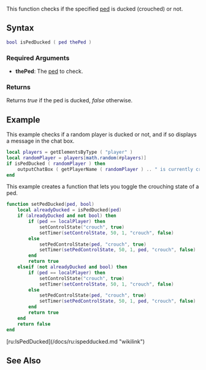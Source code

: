 This function checks if the specified [ped](/docs/ped.md "wikilink") is ducked (crouched) or not.

Syntax
------

``` lua
bool isPedDucked ( ped thePed )
```

### Required Arguments

-   **thePed**: The [ped](/docs/ped.md "wikilink") to check.

### Returns

Returns *true* if the ped is ducked, *false* otherwise.

Example
-------

<section class="client" name="Client" show="true">
This example checks if a random player is ducked or not, and if so displays a message in the chat box.

``` lua
local players = getElementsByType ( "player" )
local randomPlayer = players[math.random(#players)]
if isPedDucked ( randomPlayer ) then
    outputChatBox ( getPlayerName ( randomPlayer ) .. " is currently crouching." )
end
```

This example creates a function that lets you toggle the crouching state of a ped.

``` lua
function setPedDucked(ped, bool)
    local alreadyDucked = isPedDucked(ped)
    if (alreadyDucked and not bool) then
        if (ped == localPlayer) then
            setControlState("crouch", true)
            setTimer(setControlState, 50, 1, "crouch", false)
        else
            setPedControlState(ped, "crouch", true)
            setTimer(setPedControlState, 50, 1, ped, "crouch", false)
        end
        return true
    elseif (not alreadyDucked and bool) then
        if (ped == localPlayer) then
            setControlState("crouch", true)
            setTimer(setControlState, 50, 1, "crouch", false)
        else
            setPedControlState(ped, "crouch", true)
            setTimer(setPedControlState, 50, 1, ped, "crouch", false)
        end
        return true
    end
    return false
end
```

</section>
[ru:IsPedDucked](/docs/ru:ispedducked.md "wikilink")

See Also
--------
